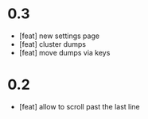 # 0.3
- [feat] new settings page
- [feat] cluster dumps
- [feat] move dumps via keys

# 0.2
- [feat] allow to scroll past the last line